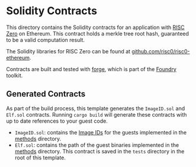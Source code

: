 # Solidity Contracts

This directory contains the Solidity contracts for an application with [RISC Zero] on Ethereum.
This contract holds a merkle tree root hash, guaranteed to be a valid computation result.

The Solidity libraries for RISC Zero can be found at [github.com/risc0/risc0-ethereum].

Contracts are built and tested with [forge], which is part of the [Foundry] toolkit.

## Generated Contracts

As part of the build process, this template generates the `ImageID.sol` and `Elf.sol` contracts.
Running `cargo build` will generate these contracts with up to date references to your guest code.

- `ImageID.sol`: contains the [Image IDs][image-id] for the guests implemented in the [methods] directory.
- `Elf.sol`: contains the path of the guest binaries implemented in the [methods] directory.
  This contract is saved in the `tests` directory in the root of this template.

[Foundry]: https://getfoundry.sh/
[RISC Zero]: https://risczero.com
[forge]: https://github.com/foundry-rs/foundry#forge
[github.com/risc0/risc0-ethereum]: https://github.com/risc0/risc0-ethereum/tree/main/contracts
[image-id]: https://dev.risczero.com/terminology#image-id
[methods]: ../methods/README.md
